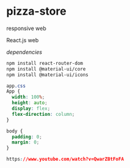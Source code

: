# pizza-store

responsive web

React.js web

_dependencies_

```bash
npm install react-router-dom
npm install @material-ui/core
npm install @material-ui/icons
```
```css
app.css 
App {
  width: 100%;
  height: auto;
  display: flex;
  flex-direction: column;
}

body {
  padding: 0;
  margin: 0;
}

https://www.youtube.com/watch?v=QwarZBtFoFA

